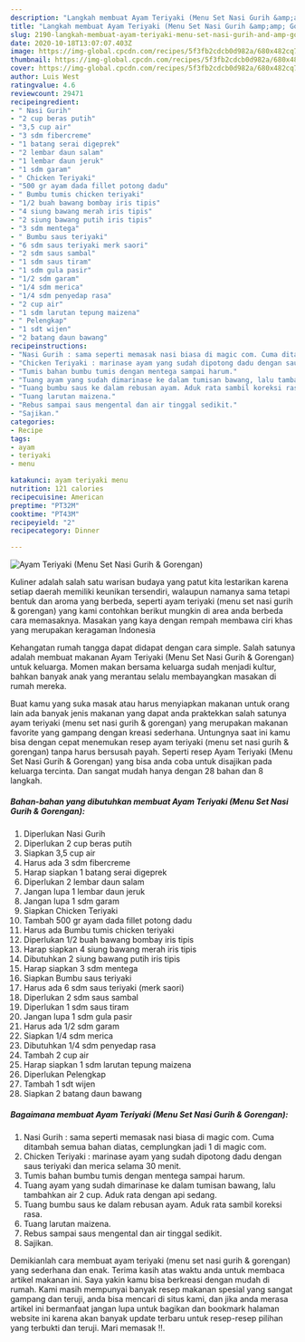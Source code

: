 ```yaml
---
description: "Langkah membuat Ayam Teriyaki (Menu Set Nasi Gurih &amp;amp; Gorengan) terupdate"
title: "Langkah membuat Ayam Teriyaki (Menu Set Nasi Gurih &amp;amp; Gorengan) terupdate"
slug: 2190-langkah-membuat-ayam-teriyaki-menu-set-nasi-gurih-and-amp-gorengan-terupdate
date: 2020-10-18T13:07:07.403Z
image: https://img-global.cpcdn.com/recipes/5f3fb2cdcb0d982a/680x482cq70/ayam-teriyaki-menu-set-nasi-gurih-gorengan-foto-resep-utama.jpg
thumbnail: https://img-global.cpcdn.com/recipes/5f3fb2cdcb0d982a/680x482cq70/ayam-teriyaki-menu-set-nasi-gurih-gorengan-foto-resep-utama.jpg
cover: https://img-global.cpcdn.com/recipes/5f3fb2cdcb0d982a/680x482cq70/ayam-teriyaki-menu-set-nasi-gurih-gorengan-foto-resep-utama.jpg
author: Luis West
ratingvalue: 4.6
reviewcount: 29471
recipeingredient:
- " Nasi Gurih"
- "2 cup beras putih"
- "3,5 cup air"
- "3 sdm fibercreme"
- "1 batang serai digeprek"
- "2 lembar daun salam"
- "1 lembar daun jeruk"
- "1 sdm garam"
- " Chicken Teriyaki"
- "500 gr ayam dada fillet potong dadu"
- " Bumbu tumis chicken teriyaki"
- "1/2 buah bawang bombay iris tipis"
- "4 siung bawang merah iris tipis"
- "2 siung bawang putih iris tipis"
- "3 sdm mentega"
- " Bumbu saus teriyaki"
- "6 sdm saus teriyaki merk saori"
- "2 sdm saus sambal"
- "1 sdm saus tiram"
- "1 sdm gula pasir"
- "1/2 sdm garam"
- "1/4 sdm merica"
- "1/4 sdm penyedap rasa"
- "2 cup air"
- "1 sdm larutan tepung maizena"
- " Pelengkap"
- "1 sdt wijen"
- "2 batang daun bawang"
recipeinstructions:
- "Nasi Gurih : sama seperti memasak nasi biasa di magic com. Cuma ditambah semua bahan diatas, cemplungkan jadi 1 di magic com."
- "Chicken Teriyaki : marinase ayam yang sudah dipotong dadu dengan saus teriyaki dan merica selama 30 menit."
- "Tumis bahan bumbu tumis dengan mentega sampai harum."
- "Tuang ayam yang sudah dimarinase ke dalam tumisan bawang, lalu tambahkan air 2 cup. Aduk rata dengan api sedang."
- "Tuang bumbu saus ke dalam rebusan ayam. Aduk rata sambil koreksi rasa."
- "Tuang larutan maizena."
- "Rebus sampai saus mengental dan air tinggal sedikit."
- "Sajikan."
categories:
- Recipe
tags:
- ayam
- teriyaki
- menu

katakunci: ayam teriyaki menu 
nutrition: 121 calories
recipecuisine: American
preptime: "PT32M"
cooktime: "PT43M"
recipeyield: "2"
recipecategory: Dinner

---
```



![Ayam Teriyaki (Menu Set Nasi Gurih &amp; Gorengan)](https://img-global.cpcdn.com/recipes/5f3fb2cdcb0d982a/680x482cq70/ayam-teriyaki-menu-set-nasi-gurih-gorengan-foto-resep-utama.jpg)

Kuliner adalah salah satu warisan budaya yang patut kita lestarikan karena setiap daerah memiliki keunikan tersendiri, walaupun namanya sama tetapi bentuk dan aroma yang berbeda, seperti ayam teriyaki (menu set nasi gurih &amp; gorengan) yang kami contohkan berikut mungkin di area anda berbeda cara memasaknya. Masakan yang kaya dengan rempah membawa ciri khas yang merupakan keragaman Indonesia



Kehangatan rumah tangga dapat didapat dengan cara simple. Salah satunya adalah membuat makanan Ayam Teriyaki (Menu Set Nasi Gurih &amp; Gorengan) untuk keluarga. Momen makan bersama keluarga sudah menjadi kultur, bahkan banyak anak yang merantau selalu membayangkan masakan di rumah mereka.

Buat kamu yang suka masak atau harus menyiapkan makanan untuk orang lain ada banyak jenis makanan yang dapat anda praktekkan salah satunya ayam teriyaki (menu set nasi gurih &amp; gorengan) yang merupakan makanan favorite yang gampang dengan kreasi sederhana. Untungnya saat ini kamu bisa dengan cepat menemukan resep ayam teriyaki (menu set nasi gurih &amp; gorengan) tanpa harus bersusah payah.
Seperti resep Ayam Teriyaki (Menu Set Nasi Gurih &amp; Gorengan) yang bisa anda coba untuk disajikan pada keluarga tercinta. Dan sangat mudah hanya dengan 28 bahan dan 8 langkah.


<!--inarticleads1-->

##### Bahan-bahan yang dibutuhkan membuat Ayam Teriyaki (Menu Set Nasi Gurih &amp; Gorengan):

1. Diperlukan  Nasi Gurih
1. Diperlukan 2 cup beras putih
1. Siapkan 3,5 cup air
1. Harus ada 3 sdm fibercreme
1. Harap siapkan 1 batang serai digeprek
1. Diperlukan 2 lembar daun salam
1. Jangan lupa 1 lembar daun jeruk
1. Jangan lupa 1 sdm garam
1. Siapkan  Chicken Teriyaki
1. Tambah 500 gr ayam dada fillet potong dadu
1. Harus ada  Bumbu tumis chicken teriyaki
1. Diperlukan 1/2 buah bawang bombay iris tipis
1. Harap siapkan 4 siung bawang merah iris tipis
1. Dibutuhkan 2 siung bawang putih iris tipis
1. Harap siapkan 3 sdm mentega
1. Siapkan  Bumbu saus teriyaki
1. Harus ada 6 sdm saus teriyaki (merk saori)
1. Diperlukan 2 sdm saus sambal
1. Diperlukan 1 sdm saus tiram
1. Jangan lupa 1 sdm gula pasir
1. Harus ada 1/2 sdm garam
1. Siapkan 1/4 sdm merica
1. Dibutuhkan 1/4 sdm penyedap rasa
1. Tambah 2 cup air
1. Harap siapkan 1 sdm larutan tepung maizena
1. Diperlukan  Pelengkap
1. Tambah 1 sdt wijen
1. Siapkan 2 batang daun bawang




<!--inarticleads2-->

##### Bagaimana membuat  Ayam Teriyaki (Menu Set Nasi Gurih &amp; Gorengan):

1. Nasi Gurih : sama seperti memasak nasi biasa di magic com. Cuma ditambah semua bahan diatas, cemplungkan jadi 1 di magic com.
1. Chicken Teriyaki : marinase ayam yang sudah dipotong dadu dengan saus teriyaki dan merica selama 30 menit.
1. Tumis bahan bumbu tumis dengan mentega sampai harum.
1. Tuang ayam yang sudah dimarinase ke dalam tumisan bawang, lalu tambahkan air 2 cup. Aduk rata dengan api sedang.
1. Tuang bumbu saus ke dalam rebusan ayam. Aduk rata sambil koreksi rasa.
1. Tuang larutan maizena.
1. Rebus sampai saus mengental dan air tinggal sedikit.
1. Sajikan.




Demikianlah cara membuat ayam teriyaki (menu set nasi gurih &amp; gorengan) yang sederhana dan enak. Terima kasih atas waktu anda untuk membaca artikel makanan ini. Saya yakin kamu bisa berkreasi dengan mudah di rumah. Kami masih mempunyai banyak resep makanan spesial yang sangat gampang dan teruji, anda bisa mencari di situs kami, dan jika anda merasa artikel ini bermanfaat jangan lupa untuk bagikan dan bookmark halaman website ini karena akan banyak update terbaru untuk resep-resep pilihan yang terbukti dan teruji. Mari memasak !!. 
